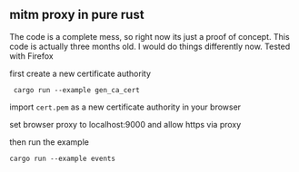 ## mitm proxy in pure rust

The code is a complete mess, so right now its just a proof of concept. This code is actually three months old. I would do things differently now.
Tested with Firefox

first create a new certificate authority

` cargo run --example gen_ca_cert`

import ` cert.pem ` as a new certificate authority in your browser

set browser proxy to localhost:9000 and allow https via proxy

then run the example

` cargo run --example events `
